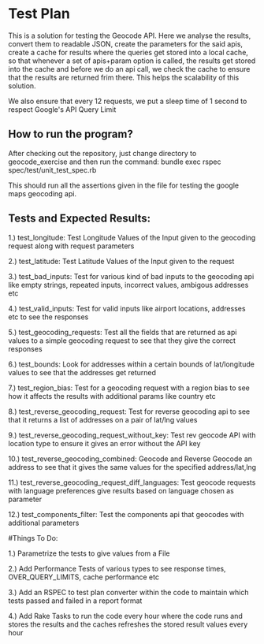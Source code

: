 # Test Plan

 This is a solution for testing the Geocode API. Here we analyse the results, convert them to readable JSON,
 create the parameters for the said apis, create a cache for results where the queries get stored into a local cache,
 so that whenever a set of apis+param option is called, the results get stored into the cache and before we do an api call,
 we check the cache to ensure that the results are returned frim there. This helps the scalability of this solution.

 We also ensure that every 12 requests, we put a sleep time of 1 second to respect Google's API Query Limit


## How to run the program?

After checking out the repository, just change directory to geocode_exercise and then run the command:
bundle exec rspec spec/test/unit_test_spec.rb

This should run all the assertions given in the file for testing the google maps geocoding api.

## Tests and Expected Results:

1.) test_longitude: Test Longitude Values of the Input given to the geocoding request along with request parameters

2.) test_latitude: Test Latitude Values of the Input given to the request

3.) test_bad_inputs: Test for various kind of bad inputs to the geocoding api like empty strings, repeated inputs, incorrect values, ambigous addresses etc

4.) test_valid_inputs: Test for valid inputs like airport locations, addresses etc to see the responses

5.) test_geocoding_requests: Test all the fields that are returned as api values to  a simple geocoding request to see that they give the correct responses

6.) test_bounds: Look for addresses within a certain bounds of lat/longitude values to see that the addresses get returned

7.) test_region_bias: Test for a geocoding request with a region bias to see how it affects the results with additional params like country etc

8.) test_reverse_geocoding_request: Test for reverse geocoding api to see that it returns a list of addresses on a pair of lat/lng values

9.) test_reverse_geocoding_request_without_key: Test rev geocode API with location type to ensure it gives an error without the API key

10.) test_reverse_geocoding_combined: Geocode and Reverse Geocode an address to see that it gives the same values for the specified address/lat,lng

11.) test_reverse_geocoding_request_diff_languages: Test geocode requests with language preferences give results based on language chosen as parameter

12.) test_components_filter: Test the components api that geocodes with additional parameters

#Things To Do:

1.) Parametrize the tests to give values from a File

2.) Add Performance Tests of various types to see response times, OVER_QUERY_LIMITS, cache performance etc

3.) Add an RSPEC to test plan converter within the code to maintain which tests passed and failed in a report format

4.) Add Rake Tasks to run the code every hour where the code runs and stores the results and the caches refreshes the stored result values every hour


